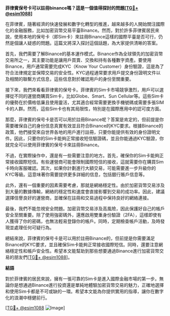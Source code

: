 **菲律賓保号卡可以註冊binance嗎？這是一個值得探討的問題[[TG💪+ @esim1088](https://t.me/s/esim1088)]**

在菲律賓，隨著經濟的快速發展和數字化轉型的推進，越來越多的人開始關注國際化的金融服務，比如加密貨幣交易平臺Binance。然而，對於許多菲律賓居民來說，使用本地的保号卡（即Sim卡）來註冊Binance這樣的國際平臺是否可行，仍然是個讓人疑惑的問題。這篇文將深入探討這個話題，為大家提供清晰的答案。

首先，我們需要了解Binance的基本運作模式。Binance作為全球領先的加密貨幣交易所之一，其主要功能是讓用戶買賣、交換和持有各種數字資產。要使用Binance，用戶通常需要完成KYC（Know Your Customer）身份驗證，這是為了符合法律規定並保障交易的安全性。KYC過程通常要求用戶提交身份證明文件以及相關的聯繫方式信息，這些信息對於確認用戶的身份至關重要。

接下來，我們來看看菲律賓的保号卡。菲律賓的Sim卡市場競爭激烈，用戶可以選擇從不同的運營商購買Sim卡，比如Globe、Smart、Sun Cellular等。這些Sim卡的優勢在於價格低廉且使用靈活，尤其適合經常需要更換手機號碼或需要多張SIM卡的人群。然而，這些Sim卡也有其局限性，特別是在國際應用中的認可度方面。

那麼，菲律賓的保号卡是否可以用於註冊Binance呢？答案是肯定的，但前提是你需要確保自己的身份信息真實有效並且符合Binance的KYC要求。根據Binance的政策，他們接受來自世界各地的用戶進行註冊，只要你能提供有效的身份證明文件。因此，只要你的Sim卡能夠正常接收短信驗證碼，並且你能通過KYC驗證，你就完全可以使用菲律賓的保号卡來註冊Binance。

不過，在實際操作中，還是有一些需要注意的地方。首先，確保你的Sim卡能夠正常接收國際短信。有些運營商可能會限制國際短信的接收，這就需要你在購買Sim卡時向客服確認。其次，如果你計劃進行大額交易，可能需要進一步升級你的KYC等級。這意味著你需要提供更多詳細的信息，包括銀行賬戶信息等。

此外，還有一個重要的因素需要考慮，那就是網絡穩定性。由於加密貨幣交易涉及到大量的數據傳輸，網絡的穩定性和速度會直接影響到交易的成功率。因此，建議選擇信譽良好的運營商，並確保在註冊和交易過程中保持良好的網絡連接。

最後，我們不能忽視安全問題。加密貨幣交易涉及高風險，因此保護好自己的帳戶安全至關重要。除了使用強密碼外，還應啟用雙重身份驗證（2FA），這樣即使有人獲得了你的密碼，也無法輕易登錄你的帳戶。同時，定期檢查帳戶活動，及時發現並處理任何可疑行為。

總結來說，菲律賓的保号卡是可以用於註冊Binance的，但前提是你需要滿足Binance的KYC要求，並且確保Sim卡能夠正常接收國際短信。同時，還要注意網絡穩定性和帳戶安全性。希望本文能幫助到那些想要通過Binance進行加密貨幣交易的朋友們[[TG💪+ @esim1088](https://t.me/s/esim1088)]。

**結語**

對於菲律賓的居民來說，擁有一張可靠的Sim卡是進入國際金融市場的第一步。無論你是想通過Binance進行投資還是單純地體驗加密貨幣交易的魅力，正確地選擇和使用Sim卡都是不可或缺的一環。希望本文能為你提供實用的指導，讓你在數字化的浪潮中穩健前行。

[[TG💪+ @esim1088](https://t.me/s/esim1088) ![Image](https://i.postimg.cc/4NQfJmqS/Snipaste-2025-05-13-00-14-12.png)]